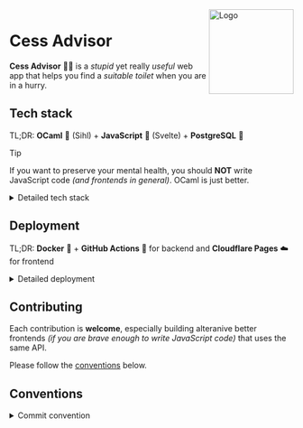<img src="https://github.com/Favo02/cess-advisor/assets/59796435/f71a96e5-5769-46e4-a547-93cff46b1b7b" width="150" align="right" alt="Logo" />

# Cess Advisor

**Cess Advisor** 🐪🚽 is a _stupid_ yet really _useful_ web app that helps you find a _suitable toilet_ when you are in a hurry.

## Tech stack

TL;DR: **OCaml** 🐪 (Sihl) + **JavaScript** 🤢 (Svelte) + **PostgreSQL** 🐘

> [!TIP]
> If you want to preserve your mental health, you should **NOT** write JavaScript code _(and frontends in general)_. OCaml is just better.

<details>
<summary>Detailed tech stack</summary>

- Backend: **OCaml** 🐪
  - [Sihl](https://github.com/oxidizing/sihl): OCaml framework for building web apps
  - [Opium](https://github.com/rgrinberg/opium/): OCaml library for managing HTTP requests
  - [Caqti](https://github.com/paurkedal/ocaml-caqti): OCaml library for interacting with databases
  - [Yojson](https://github.com/ocaml-community/yojson): OCaml library for JSON serialization
  - [Validate](https://github.com/Axot017/validate): OCaml library for validating schemas

- Frontend: **JavaScript** 🤢
  - [Sveltekit](https://kit.svelte.dev/): JavaScript framework for web development
  - [Tailwind CSS](https://tailwindcss.com/): CSS framework
  - [DaisyUI](https://daisyui.com/): Tailwind components library

- Database: 🐘
  - [PostgreSQL](https://www.postgresql.org/): relational database

</details>

## Deployment

TL;DR: **Docker** 🐳 + **GitHub Actions** 🤖 for backend and **Cloudflare Pages** ☁️ for frontend

<details>
<summary>Detailed deployment</summary>

- Backend: **Docker** 🐳 + **GitHub Actions** 🤖
  - each time a commit is pushed to the `main` branch, `deploy-backend` GitHub action is triggered
  - the action connects via ssh to the server, pulls the changes and rebuilds the Docker container
  - the backend is available at [https://cessadvisorapi.favo02.dev](https://cessadvisorapi.favo02.dev)

- **Frontend**: **Cloudflare Pages** ☁️
  - each time a commit is pushed to the `main` branch, the Cloudflare pages integration detects the change
  - the integration builds the Sveltekit app with some magic
  - the frontend is available at [https://cessadvisor.pages.dev](https://cessadvisor.pages.dev) (and [https://cessadvisor.favo02.dev](https://cessadvisor.favo02.dev))

</details>

## Contributing

Each contribution is **welcome**, especially building alteranive better frontends _(if you are brave enough to write JavaScript code)_ that uses the same API.

Please follow the [conventions](#conventions) below.

## Conventions

<details>
<summary>Commit convention</summary>

This project follows the following **commit convention**: `<type>(<part>/<scope>): <summary>`

- **Type**: commit type
  - `feat`: add new feature
  - `fix`: bug fix
  - `refactor`: code refactoring
  - `build`: build system _(dependencies, ...)_
  - `test`: add tests
  - `docs`: documentation changes
  - `ci`: continuous integration _(github actions, ...)_

- **Module**/**Scope**: commit part (mandatory) and scope (optional)
  - `be/`: backend
    - `handlers`: request handlers
    - `middlewares`: middleware functions
    - `utils`: utility module
  - `fe/`: frontend
    - `components`: components
    - `pages`: pages _(routing)_
    - `services`: interaction with backend API
    - `validators`: form validators
  - `db/`: database
    - `tables`: tables
  - `repo`: repository _(omit scope)_

- **Summary**: commit summary, present tense, start with lowercase, no period at the end

_Adding new scopes is allowed if necessary, just add it to the list above._

</details>
